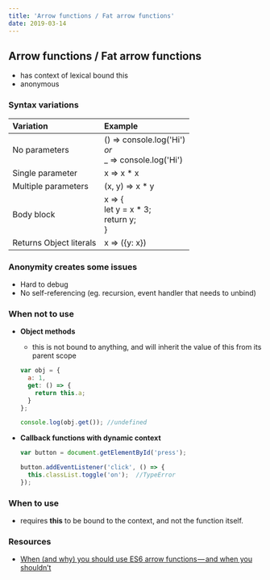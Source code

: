 ```yaml
---
title: 'Arrow functions / Fat arrow functions'
date: 2019-03-14
---
```


## Arrow functions / Fat arrow functions

  - has context of lexical bound this
  - anonymous


### Syntax variations

  | Variation | Example |
  |:---|:---|
  | No parameters | () => console.log('Hi')<br>_or_<br>_ => console.log('Hi') |
  | Single parameter | x => x * x |
  | Multiple parameters | (x, y) => x * y |
  | Body block | x => {<br>let y = x * 3;<br>return y;<br>} |
  | Returns Object literals | x => ({y: x}) |


### Anonymity creates some issues

  - Hard to debug
  - No self-referencing (eg. recursion, event handler that needs to unbind)


### When not to use

  - **Object methods**
    - this is not bound to anything, and will inherit the value of this from its parent scope

    ```js
    var obj = {
      a: 1,
      get: () => {
        return this.a;
      }
    };

    console.log(obj.get());	//undefined
    ```

  - **Callback functions with dynamic context**

    ```js
    var button = document.getElementById('press');

    button.addEventListener('click', () => {
      this.classList.toggle('on');	//TypeError
    });
    ```


### When to use

  - requires **this** to be bound to the context, and not the function itself.


### Resources

  - [When (and why) you should use ES6 arrow functions — and when you shouldn’t](https://medium.freecodecamp.org/when-and-why-you-should-use-es6-arrow-functions-and-when-you-shouldnt-3d851d7f0b26)
